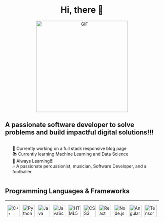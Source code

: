 <div align="center">
  
  <h1>Hi, there 👋</h1>
  <img src="https://media1.giphy.com/media/v1.Y2lkPTc5MGI3NjExZDB5aGpvZWh0aWJydXM0MXlybnZzaDU1bGtsOGNveHd3aXpyaDI4NSZlcD12MV9pbnRlcm5hbF9naWZfYnlfaWQmY3Q9Zw/ZVik7pBtu9dNS/giphy.gif" alt="GIF" width="300" />
  </div>
  <!-- About Section -->
  <h2>A passionate software developer to solve problems and build impactful digital solutions!!!</h2>
  
  <!-- Points Section -->
  <ul style="list-style: none; text-align: left; display: inline-block;">
    <li>🌱 Currently working on a full stack responsive blog page</li>
    <li>📚 Currently learning Machine Learning and Data Science</li>
    <li>🚀 Always Learning!!!</li>
    <li>🎶 A passionate percussionist, musician, Software Developer, and a footballer</li>
  </ul>

  <div>
  <h2>Programming Languages & Frameworks</h2>
  <hr />
  <div style="display: flex; flex-wrap: wrap; justify-content: center; align-items: center; gap: 10px;">
    <!-- Add individual icons here -->
    <img src="https://img.icons8.com/color/48/000000/c-plus-plus-logo.png" alt="C++" width="40" height="40" />
    <img src="https://img.icons8.com/color/48/000000/python.png" alt="Python" width="40" height="40" />
    <img src="https://img.icons8.com/color/48/000000/java-coffee-cup-logo.png" alt="Java" width="40" height="40" />
    <img src="https://img.icons8.com/color/48/000000/javascript.png" alt="JavaScript" width="40" height="40" />
    <img src="https://img.icons8.com/color/48/000000/html-5--v1.png" alt="HTML5" width="40" height="40" />
    <img src="https://img.icons8.com/color/48/000000/css3.png" alt="CSS3" width="40" height="40" />
    <img src="https://img.icons8.com/color/48/000000/react-native.png" alt="React" width="40" height="40" />
    <img src="https://img.icons8.com/color/48/000000/nodejs.png" alt="Node.js" width="40" height="40" />
    <img src="https://img.icons8.com/color/48/000000/angularjs.png" alt="Angular" width="40" height="40" />
    <img src="https://img.icons8.com/color/48/000000/tensorflow.png" alt="TensorFlow" width="40" height="40" />
    <!-- Add more icons following the same pattern -->
  </div>
</div>

